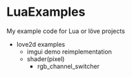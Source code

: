 # LuaExamples
My example code for Lua or löve projects

 - love2d examples
   - imgui demo reimplementation
   - shader(pixel)
     - rgb_channel_switcher
